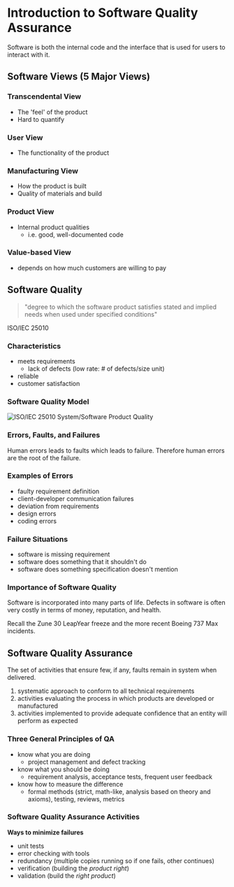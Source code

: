 # Introduction to Software Quality Assurance

Software is both the internal code and the interface that is used for users to interact with it.

## Software Views (5 Major Views)

### Transcendental View

- The 'feel' of the product
- Hard to quantify

### User View

- The functionality of the product

### Manufacturing View

- How the product is built
- Quality of materials and build

### Product View

- Internal product qualities
  - i.e. good, well-documented code

### Value-based View

- depends on how much customers are willing to pay

## Software Quality

> "degree to which the software product satisfies stated and implied needs when used under specified conditions"

ISO/IEC 25010

### Characteristics

- meets requirements
  - lack of defects (low rate: # of defects/size unit)
- reliable
- customer satisfaction

### Software Quality Model

![ISO/IEC 25010 System/Software Product Quality](https://www.researchgate.net/profile/Aldo_Von_Wangenheim2/publication/262535268/figure/fig2/AS:296741552312326@1447760108045/System-quality-model-37.png)

### Errors, Faults, and Failures

Human errors leads to faults which leads to failure.
Therefore human errors are the root of the failure.

### Examples of Errors

- faulty requirement definition
- client-developer communication failures
- deviation from requirements
- design errors
- coding errors

### Failure Situations

- software is missing requirement
- software does something that it shouldn't do
- software does something specification doesn't mention

### Importance of Software Quality

Software is incorporated into many parts of life.
Defects in software is often very costly in terms of money, reputation, and health.

Recall the Zune 30 LeapYear freeze and the more recent Boeing 737 Max incidents.

## Software Quality Assurance

The set of activities that ensure few, if any, faults remain in system when delivered.

1. systematic approach to conform to all technical requirements
2. activities evaluating the process in which products are developed or manufactured
3. activities implemented to provide adequate confidence that an entity will perform as expected

### Three General Principles of QA

- know what you are doing
  - project management and defect tracking
- know what you should be doing
  - requirement analysis, acceptance tests, frequent user feedback
- know how to measure the difference
  - formal methods (strict, math-like, analysis based on theory and axioms), testing, reviews, metrics

### Software Quality Assurance Activities

**Ways to minimize failures**

- unit tests
- error checking with tools
- redundancy (multiple copies running so if one fails, other continues)
- verification (building the *product right*)
- validation (build the *right product*)

